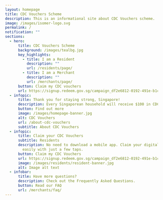 ```yaml
---
layout: homepage
title: CDC Vouchers Scheme
description: This is an informational site about CDC Vouchers scheme.
image: /images/isomer-logo.svg
permalink: /
notification: ""
sections:
  - hero:
      title: CDC Vouchers Scheme
      background: /images/tealbg.jpg
      key_highlights:
        - title: I am a Resident
          description: ""
          url: /residents/page/
        - title: I am a Merchant
          description: ""
          url: /merchants/page/
      button: Claim my CDC vouchers
      url: https://signup.redeem.gov.sg/campaign_df2e6812-0192-491e-b1cc-d9887600639e?lang=en-GB
  - infopic:
      title: Thank you for staying strong, Singapore!
      description: Every Singaporean household will receive $100 in CDC vouchers.
      button: Find out more
      image: /images/homepage-banner.jpg
      alt: CDC Vouchers
      url: /about-cdc-vouchers
      subtitle: About CDC Vouchers
  - infopic:
      title: Claim your CDC Vouchers
      subtitle: Residents
      description: No need to download a mobile app. Claim your digital vouchers
        easily with just a few taps.
      button: Claim my CDC Vouchers
      url: https://signup.redeem.gov.sg/campaign_df2e6812-0192-491e-b1cc-d9887600639e
      image: /images/residents/resident-banner.jpg
      alt: Image alt text
  - infobar:
      title: Have more questions?
      description: Check out the Frequently Asked Questions.
      button: Read our FAQ
      url: /merchants/faq/
---
```


